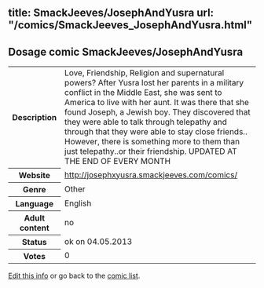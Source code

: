 title: SmackJeeves/JosephAndYusra
url: "/comics/SmackJeeves_JosephAndYusra.html"
---
Dosage comic SmackJeeves/JosephAndYusra
-----------------------------------------

<p id="msg"></p>
<script type="text/javascript">
if (window.location.search === '?edit_info_mail=sent_ok') {
  var elem = document.getElementById("msg");
  elem.innerHTML = 'Edited information sucessfully sent for review, which is usually done daily. Thanks!';
  elem.className = 'ok';
}
</script>
<table class="comicinfo">
<tr>
<th>Description</th><td>Love, Friendship, Religion and supernatural powers? After Yusra lost her parents in a military conflict in the Middle East, she was sent to America to live with her aunt. It was there that she found Joseph, a Jewish boy. They discovered that they were able to talk through telepathy and through that they were able to stay close friends.. However, there is something more to them than just telepathy..or their friendship. UPDATED AT THE END OF EVERY MONTH</td>
</tr>
<tr>
<th>Website</th><td><a href="http://josephxyusra.smackjeeves.com/comics/">http://josephxyusra.smackjeeves.com/comics/</a></td>
</tr>
<tr>
<th>Genre</th><td>Other</td>
</tr>
<tr>
<th>Language</th><td>English</td>
</tr>
<tr>
<th>Adult content</th><td>no</td>
</tr>
<tr>
<th>Status</th><td>ok on 04.05.2013</td>
</tr>
<tr>
<th>Votes</th><td>0</td>
</tr>
</table>

[Edit this info](SmackJeeves_JosephAndYusra_edit.html) or go back to the [comic list](../comic-index.html).
